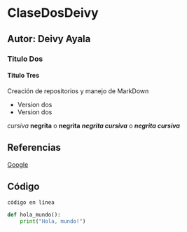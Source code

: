 # ClaseDosDeivy
## Autor: Deivy Ayala
### Titulo Dos
#### Titulo Tres
Creación de repositorios y  manejo de MarkDown
- Version dos
- Version dos
  

*cursiva* 
**negrita** o __negrita__
***negrita cursiva*** o ___negrita cursiva___




## Referencias 
[Google](https://www.google.com)
## Código
`código en línea`

```python
def hola_mundo():
    print("Hola, mundo!")
```
